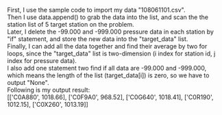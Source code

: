 First, I use the sample code to import my data "108061101.csv".  
Then I use data.append() to grab the data into the list, and scan the the station list of 5 target station on the problem.  
Later, I delete the -99.000 and -999.000 pressure data in each station by "if" statement, and store the new data into the "target_data" list.  
Finally, I can add all the data together and find their average by two for loops, since the "target_data" list is two-dimension (i index for station id, j index for pressure data).  
I also add one statement two find if all data are -99.000 and -999.000, which means the length of the list (target_data[i]) is zero, so we have to output "None".  
Following is my output result:  
[['C0A880', 1018.66], ['C0F9A0', 968.52], ['C0G640', 1018.41], ['C0R190', 1012.15], ['C0X260', 1013.19]]  

